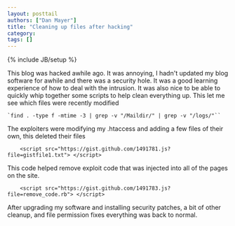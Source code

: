 ```yaml
---
layout: posttail
authors: ["Dan Mayer"]
title: "Cleaning up files after hacking"
category:
tags: []
---
```

{% include JB/setup %}

This blog was hacked awhile ago. It was annoying, I hadn't updated my blog software for awhile and there was a security hole. It was a good learning experience of how to deal with the intrusion. It was also nice to be able to quickly whip together some scripts to help clean everything up.     This let me see which files were recently modified

    `find . -type f -mtime -3 | grep -v "/Maildir/" | grep -v "/logs/"``

The exploiters were modifying my .htaccess and adding a few files of their own, this deleted their files

        <script src="https://gist.github.com/1491781.js?file=gistfile1.txt"> </script>

This code helped remove exploit code that was injected into all of the pages on the site. 

        <script src="https://gist.github.com/1491783.js?file=remove_code.rb"> </script>
 
After upgrading my software and installing security patches, a bit of other cleanup, and file permission fixes everything was back to normal.    